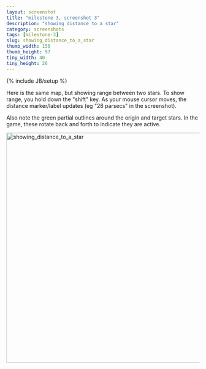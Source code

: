 ```yaml
---
layout: screenshot
title: "milestone 3, screenshot 3"
description: "showing distance to a star"
category: screenshots
tags: [milestone-3]
slug: showing_distance_to_a_star
thumb_width: 150
thumb_height: 97
tiny_width: 40
tiny_height: 26
---
```

{% include JB/setup %}

Here is the same map, but showing range between two stars. To show range, you hold down the "shift" key. As your mouse cursor moves, the distance marker/label updates (eg "28 parsecs" in the screenshot).

Also note the green partial outlines around the origin and target stars. In the game, these rotate back and forth to indicate they are active.

<img height='600' width='800' alt='showing_distance_to_a_star' src='{{ BASE_PATH }}/img/screenshots/2012-10-13/milestone-3/showing_distance_to_a_star.png' />
